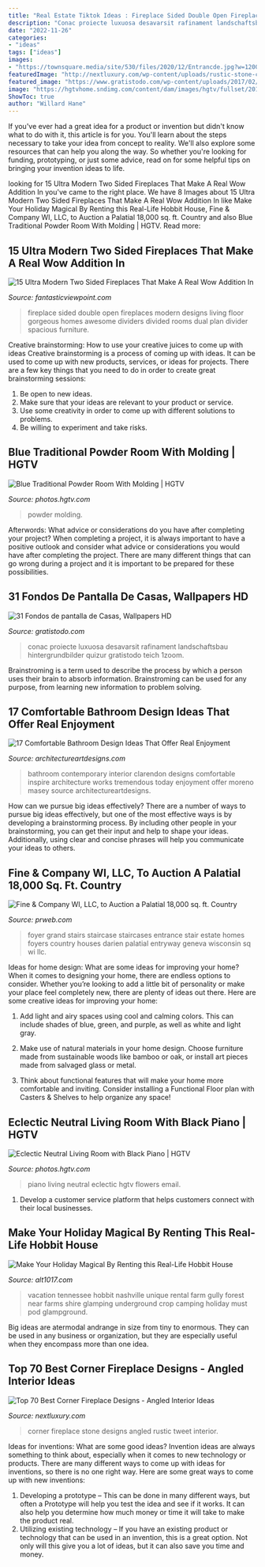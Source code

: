 ```yaml
---
title: "Real Estate Tiktok Ideas : Fireplace Sided Double Open Fireplaces Modern Designs Living Floor Gorgeous Homes Awesome Dividers Divided Rooms Dual Plan Divider Spacious Furniture"
description: "Conac proiecte luxuosa desavarsit rafinament landschaftsbau hintergrundbilder quizur gratistodo teich 1zoom"
date: "2022-11-26"
categories:
- "ideas"
tags: ["ideas"]
images:
- "https://townsquare.media/site/530/files/2020/12/Entrancde.jpg?w=1200&amp;h=0&amp;zc=1&amp;s=0&amp;a=t&amp;q=89"
featuredImage: "http://nextluxury.com/wp-content/uploads/rustic-stone-corner-fireplace-design-with-hardwood-flooring.jpg"
featured_image: "https://www.gratistodo.com/wp-content/uploads/2017/02/Casas-30.jpg"
image: "https://hgtvhome.sndimg.com/content/dam/images/hgtv/fullset/2018/7/10/0/FOD18_Tim-Barber-Ltd_Colonial-Revival-Farmhouse_025.jpg.rend.hgtvcom.966.1449.suffix/1531230426991.jpeg"
ShowToc: true
author: "Willard Hane"
---
```



If you've ever had a great idea for a product or invention but didn't know what to do with it, this article is for you. You'll learn about the steps necessary to take your idea from concept to reality. We'll also explore some resources that can help you along the way. So whether you're looking for funding, prototyping, or just some advice, read on for some helpful tips on bringing your invention ideas to life.

	

		
looking for 15 Ultra Modern Two Sided Fireplaces That Make A Real Wow Addition In you've came to the right place. We have 8 Images about 15 Ultra Modern Two Sided Fireplaces That Make A Real Wow Addition In like Make Your Holiday Magical By Renting this Real-Life Hobbit House, Fine &amp; Company WI, LLC, to Auction a Palatial 18,000 sq. ft. Country and also Blue Traditional Powder Room With Molding | HGTV. Read more:
		
    
## 15 Ultra Modern Two Sided Fireplaces That Make A Real Wow Addition In

<img loading=lazy src="http://www.fantasticviewpoint.com/wp-content/uploads/2015/12/awesome-the-living-room-is-divided-by-double-sided-fireplace-634x476.jpg" onerror="this.onerror=null;this.src='https://tse2.mm.bing.net/th?id=OIP.W3qE-TdPUXnPTJkSLYoeeAHaFj&amp;pid=15.1';" alt="15 Ultra Modern Two Sided Fireplaces That Make A Real Wow Addition In">

_Source: fantasticviewpoint.com_

>fireplace sided double open fireplaces modern designs living floor gorgeous homes awesome dividers divided rooms dual plan divider spacious furniture. 

	

Creative brainstorming: How to use your creative juices to come up with ideas
Creative brainstorming is a process of coming up with ideas. It can be used to come up with new products, services, or ideas for projects. There are a few key things that you need to do in order to create great brainstorming sessions:
1. Be open to new ideas.
2. Make sure that your ideas are relevant to your product or service.
3. Use some creativity in order to come up with different solutions to problems.
4. Be willing to experiment and take risks.

    
## Blue Traditional Powder Room With Molding | HGTV

<img loading=lazy src="https://hgtvhome.sndimg.com/content/dam/images/hgtv/fullset/2018/7/10/0/FOD18_Tim-Barber-Ltd_Colonial-Revival-Farmhouse_025.jpg.rend.hgtvcom.966.1449.suffix/1531230426991.jpeg" onerror="this.onerror=null;this.src='https://tse3.mm.bing.net/th?id=OIP.A23MccWhrSW-xksuQHsTnwHaLH&amp;pid=15.1';" alt="Blue Traditional Powder Room With Molding | HGTV">

_Source: photos.hgtv.com_

>powder molding. 

	

Afterwords: What advice or considerations do you have after completing your project?
When completing a project, it is always important to have a positive outlook and consider what advice or considerations you would have after completing the project. There are many different things that can go wrong during a project and it is important to be prepared for these possibilities.

    
## 31 Fondos De Pantalla De Casas, Wallpapers HD

<img loading=lazy src="https://www.gratistodo.com/wp-content/uploads/2017/02/Casas-30.jpg" onerror="this.onerror=null;this.src='https://tse2.mm.bing.net/th?id=OIP.9aHr1stiUrqbqWFzTKA3-QHaES&amp;pid=15.1';" alt="31 Fondos de pantalla de Casas, Wallpapers HD">

_Source: gratistodo.com_

>conac proiecte luxuosa desavarsit rafinament landschaftsbau hintergrundbilder quizur gratistodo teich 1zoom. 

	

Brainstroming is a term used to describe the process by which a person uses their brain to absorb information. Brainstroming can be used for any purpose, from learning new information to problem solving.

    
## 17 Comfortable Bathroom Design Ideas That Offer Real Enjoyment

<img loading=lazy src="https://www.architectureartdesigns.com/wp-content/uploads/2015/03/1318.jpg" onerror="this.onerror=null;this.src='https://tse2.mm.bing.net/th?id=OIP.P7KStzgM5vHilwivSrqAuwHaIO&amp;pid=15.1';" alt="17 Comfortable Bathroom Design Ideas That Offer Real Enjoyment">

_Source: architectureartdesigns.com_

>bathroom contemporary interior clarendon designs comfortable inspire architecture works tremendous today enjoyment offer moreno masey source architectureartdesigns. 

	

How can we pursue big ideas effectively?
There are a number of ways to pursue big ideas effectively, but one of the most effective ways is by developing a brainstorming process. By including other people in your brainstorming, you can get their input and help to shape your ideas. Additionally, using clear and concise phrases will help you communicate your ideas to others.

    
## Fine &amp; Company WI, LLC, To Auction A Palatial 18,000 Sq. Ft. Country

<img loading=lazy src="http://ww1.prweb.com/prfiles/2010/09/01/4457014/0_Stairs.JPG" onerror="this.onerror=null;this.src='https://tse3.mm.bing.net/th?id=OIP.dw-UOn1jK__O3xkVgZew7QHaE7&amp;pid=15.1';" alt="Fine &amp; Company WI, LLC, to Auction a Palatial 18,000 sq. ft. Country">

_Source: prweb.com_

>foyer grand stairs staircase staircases entrance stair estate homes foyers country houses darien palatial entryway geneva wisconsin sq wi llc. 

	

Ideas for home design: What are some ideas for improving your home?
When it comes to designing your home, there are endless options to consider. Whether you’re looking to add a little bit of personality or make your place feel completely new, there are plenty of ideas out there. Here are some creative ideas for improving your home: 
1. Add light and airy spaces using cool and calming colors. This can include shades of blue, green, and purple, as well as white and light gray.

2. Make use of natural materials in your home design. Choose furniture made from sustainable woods like bamboo or oak, or install art pieces made from salvaged glass or metal.

3. Think about functional features that will make your home more comfortable and inviting. Consider installing a Functional Floor plan with Casters & Shelves to help organize any space! 


    
## Eclectic Neutral Living Room With Black Piano | HGTV

<img loading=lazy src="https://hgtvhome.sndimg.com/content/dam/images/hgtv/fullset/2018/8/20/HHSHM106_306802_1188023.jpg.rend.hgtvcom.966.1449.suffix/1534768112290.jpeg" onerror="this.onerror=null;this.src='https://tse1.mm.bing.net/th?id=OIP.NJuY8vGPwoWG_MDOBYVSTgHaLH&amp;pid=15.1';" alt="Eclectic Neutral Living Room with Black Piano | HGTV">

_Source: photos.hgtv.com_

>piano living neutral eclectic hgtv flowers email. 

	

1. Develop a customer service platform that helps customers connect with their local businesses.

    
## Make Your Holiday Magical By Renting This Real-Life Hobbit House

<img loading=lazy src="https://townsquare.media/site/530/files/2020/12/Entrancde.jpg?w=1200&amp;h=0&amp;zc=1&amp;s=0&amp;a=t&amp;q=89" onerror="this.onerror=null;this.src='https://tse3.mm.bing.net/th?id=OIP.zX-CfMlA3kOA3xkBoHr0owHaE7&amp;pid=15.1';" alt="Make Your Holiday Magical By Renting this Real-Life Hobbit House">

_Source: alt1017.com_

>vacation tennessee hobbit nashville unique rental farm gully forest near farms shire glamping underground crop camping holiday must pod glampground. 

	

Big ideas are atermodal andrange in size from tiny to enormous. They can be used in any business or organization, but they are especially useful when they encompass more than one idea. 

    
## Top 70 Best Corner Fireplace Designs - Angled Interior Ideas

<img loading=lazy src="http://nextluxury.com/wp-content/uploads/rustic-stone-corner-fireplace-design-with-hardwood-flooring.jpg" onerror="this.onerror=null;this.src='https://tse3.mm.bing.net/th?id=OIP.GxAg8qJXKBBTbbhkZw332AHaKE&amp;pid=15.1';" alt="Top 70 Best Corner Fireplace Designs - Angled Interior Ideas">

_Source: nextluxury.com_

>corner fireplace stone designs angled rustic tweet interior. 

	

Ideas for inventions: What are some good ideas?
Invention ideas are always something to think about, especially when it comes to new technology or products. There are many different ways to come up with ideas for inventions, so there is no one right way. Here are some great ways to come up with new inventions: 
1. Developing a prototype – This can be done in many different ways, but often a Prototype will help you test the idea and see if it works. It can also help you determine how much money or time it will take to make the product real. 
2. Utilizing existing technology – If you have an existing product or technology that can be used in an invention, this is a great option. Not only will this give you a lot of ideas, but it can also save you time and money. 

